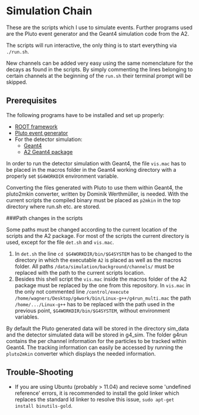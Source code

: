 Simulation Chain
================

These are the scripts which I use to simulate events. Further programs used are the Pluto event generator and the Geant4 simulation code from the A2. 

The scripts will run interactive, the only thing is to start everything via `./run.sh`.

New channels can be added very easy using the same nomenclature for the decays as found in the scripts. By simply commenting the lines belonging to certain channels at the beginning of the `run.sh` their terminal prompt will be skipped. 


Prerequisites
-------------

The following programs have to be installed and set up properly:

- [ROOT framework](http://root.cern.ch/ "ROOT")
- [Pluto event generator](http://www-hades.gsi.de/?q=pluto "Pluto")
- For the detector simulation:
	- [Geant4](http://geant4.cern.ch/ "Geant4")
	- [A2 Geant4 package](http://www2.ph.ed.ac.uk/nuclear/G4/ "A2 package")

In order to run the detector simulation with Geant4, the file `vis.mac` has to be placed in the macros folder in the Geant4 working directory with a properly set `$G4WORKDIR` environment variable. 

Converting the files generated with Pluto to use them within Geant4, the pluto2mkin converter, written by Dominik Werthmüller, is needed. With the current scripts the compiled binary must be placed as `p2mkin` in the top directory where run.sh etc. are stored. 


###Path changes in the scripts

Some paths must be changed according to the current location of the scripts and the A2 package. For most of the scripts the current directory is used, except for the file `det.sh` and `vis.mac`. 

1. In `det.sh` the line `cd $G4WORKDIR/bin/$G4SYSTEM` has to be changed to the directory in which the executable `A2` is placed as well as the macros folder. All paths `/data/simulation/background/channels/` must be replaced with the path to the current scripts location. 
2. Besides this shell script the `vis.mac` inside the macros folder of the A2 package must be replaced by the one from this repository. In `vis.mac` in the only not commented line `/control/execute /home/wagners/Desktop/g4work/bin/Linux-g++/g4run_multi.mac` the path `/home/.../Linux-g++` has to be replaced with the path used in the previous point, `$G4WORKDIR/bin/$G4SYSTEM`, without environment variables. 

By default the Pluto generated data will be stored in the directory sim_data and the detector simulated data will be stored in g4_sim. The folder g4run contains the per channel information for the particles to be tracked within Geant4. The tracking information can easily be accessed by running the `pluto2mkin` converter which displays the needed information. 


Trouble-Shooting
----------------

- If you are using Ubuntu (probably > 11.04) and recieve some 'undefined reference' errors, it is recommended to install the gold linker which replaces the standard ld linker to resolve this issue, `sudo apt-get install binutils-gold`. 

